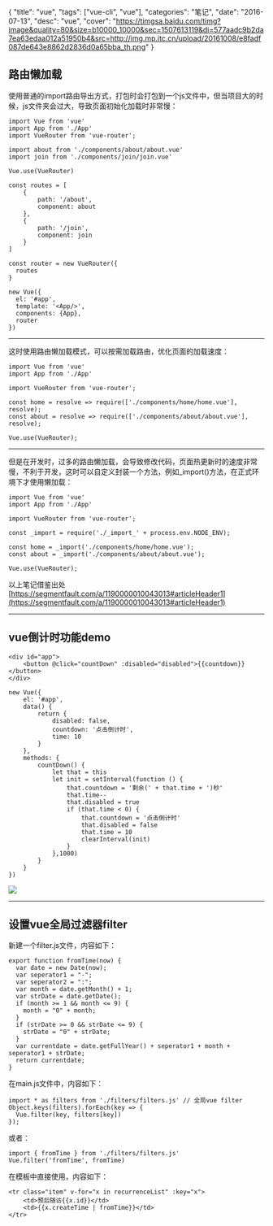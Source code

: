 {
  "title": "vue",
  "tags": ["vue-cli", "vue"],
  "categories": "笔记",
  "date": "2016-07-13",
  "desc": "vue",
  "cover": "https://timgsa.baidu.com/timg?image&quality=80&size=b10000_10000&sec=1507613119&di=577aadc9b2da7ea63edaa012a51950b4&src=http://img.mp.itc.cn/upload/20161008/e8fadf087de643e8862d2836d0a65bba_th.png"
}

## 路由懒加载

使用普通的import路由导出方式，打包时会打包到一个js文件中，但当项目大的时候，js文件夹会过大，导致页面初始化加载时非常慢：

	import Vue from 'vue'
	import App from './App'
	import VueRouter from 'vue-router';

	import about from './components/about/about.vue'
	import join from './components/join/join.vue'

	Vue.use(VueRouter)

	const routes = [
		{
			path: '/about',
    		component: about
		},
		{
			path: '/join',
    		component: join
		}
	]

	const router = new VueRouter({
	  routes
	}

	new Vue({
	  el: '#app',
	  template: '<App/>',
	  components: {App},
	  router
	})
***
这时使用路由懒加载模式，可以按需加载路由，优化页面的加载速度：

	import Vue from 'vue'
	import App from './App'

	import VueRouter from 'vue-router';

	const home = resolve => require(['./components/home/home.vue'], resolve);
	const about = resolve => require(['./components/about/about.vue'], resolve);

	Vue.use(VueRouter);
***
但是在开发时，过多的路由懒加载，会导致修改代码，页面热更新时的速度非常慢，不利于开发，这时可以自定义封装一个方法，例如_import()方法，在正式环境下才使用懒加载：


	import Vue from 'vue'
	import App from './App'

	import VueRouter from 'vue-router';

	const _import = require('./_import_' + process.env.NODE_ENV);

	const home = _import('./components/home/home.vue');
	const about = _import('./components/about/about.vue');

	Vue.use(VueRouter);

以上笔记借鉴出处[https://segmentfault.com/a/1190000010043013#articleHeader1](https://segmentfault.com/a/1190000010043013#articleHeader1)
***

## vue倒计时功能demo

	<div id="app">
        <button @click="countDown" :disabled="disabled">{{countdown}}</button>
    </div>

	new Vue({
        el: '#app',
        data() {
            return {
                disabled: false,
                countdown: '点击倒计时',
                time: 10
            }
        },
        methods: {
            countDown() {
                let that = this
                let init = setInterval(function () {
                    that.countdown = '剩余(' + that.time + ')秒'
                    that.time--
                    that.disabled = true
                    if (that.time < 0) {
                        that.countdown = '点击倒计时'
                        that.disabled = false
                        that.time = 10
                        clearInterval(init)
                    }
                },1000)
            }
        }
    })

![](http://i.imgur.com/ewkdj8j.png)
***

## 设置vue全局过滤器filter

新建一个filter.js文件，内容如下：

	export function fromTime(now) {
	  var date = new Date(now);
	  var seperator1 = "-";
	  var seperator2 = ":";
	  var month = date.getMonth() + 1;
	  var strDate = date.getDate();
	  if (month >= 1 && month <= 9) {
	    month = "0" + month;
	  }
	  if (strDate >= 0 && strDate <= 9) {
	    strDate = "0" + strDate;
	  }
	  var currentdate = date.getFullYear() + seperator1 + month + seperator1 + strDate;
	  return currentdate;
	}

在main.js文件中，内容如下：

	import * as filters from './filters/filters.js' // 全局vue filter
	Object.keys(filters).forEach(key => {
	  Vue.filter(key, filters[key])
	});

或者：

	import { fromTime } from './filters/filters.js'
	Vue.filter('fromTime', fromTime)

在模板中直接使用，内容如下：

	<tr class="item" v-for="x in recurrenceList" :key="x">
		<td>预后随访{{x.id}}</td>
        <td>{{x.createTime | fromTime}}</td>
	</tr>
